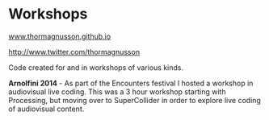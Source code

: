 Workshops
=========

www.thormagnusson.github.io

http://www.twitter.com/thormagnusson


Code created for and in workshops of various kinds.

**Arnolfini 2014** - As part of the Encounters festival I hosted a workshop in audiovisual live coding. This was a 3 hour workshop starting with Processing, but moving over to SuperCollider in order to explore live coding of audiovisual content.

